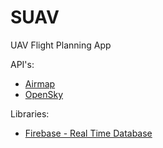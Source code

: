# SUAV
UAV Flight Planning App

API's:
* [Airmap](https://www.airmap.com/)
* [OpenSky](https://opensky-network.org/)

Libraries:
* [Firebase - Real Time Database](https://console.firebase.google.com/u/0/project/uav-bdb37/database/uav-bdb37-default-rtdb/data)
